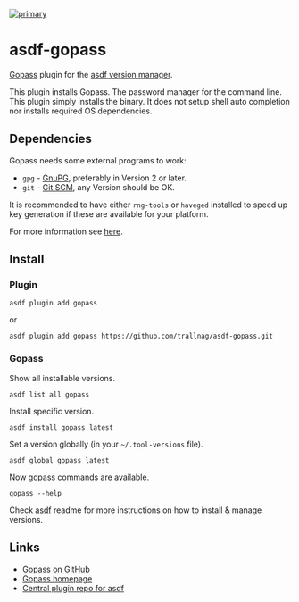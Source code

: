 [![primary](https://github.com/trallnag/asdf-gopass/actions/workflows/primary.yaml/badge.svg)](https://github.com/trallnag/asdf-gopass/actions/workflows/primary.yaml)

# asdf-gopass

[Gopass](https://github.com/gopasspw/gopass) plugin for the [asdf version manager](https://asdf-vm.com).

This plugin installs Gopass. The password manager for the command line. This
plugin simply installs the binary. It does not setup shell auto completion nor
installs required OS dependencies.

## Dependencies

Gopass needs some external programs to work:

- `gpg` - [GnuPG](https://www.gnupg.org/), preferably in Version 2 or later.
- `git` - [Git SCM](https://git-scm.com/), any Version should be OK.

It is recommended to have either `rng-tools` or `haveged` installed to speed up
key generation if these are available for your platform.

For more information see [here](https://github.com/gopasspw/gopass/blob/master/docs/setup.md#pre-installation-steps).

## Install

### Plugin

    asdf plugin add gopass

or

    asdf plugin add gopass https://github.com/trallnag/asdf-gopass.git

### Gopass

Show all installable versions.

    asdf list all gopass

Install specific version.

    asdf install gopass latest

Set a version globally (in your `~/.tool-versions` file).

    asdf global gopass latest

Now gopass commands are available.

    gopass --help

Check [asdf](https://github.com/asdf-vm/asdf) readme for more instructions on
how to install & manage versions.

## Links

- [Gopass on GitHub](https://github.com/gopasspw/gopass)
- [Gopass homepage](https://www.gopass.pw/)
- [Central plugin repo for asdf](https://github.com/asdf-vm/asdf-plugins)
